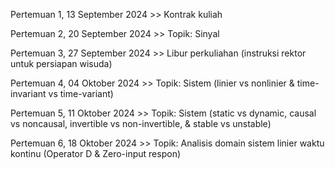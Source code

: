 Pertemuan 1, 13 September 2024 >> Kontrak kuliah

Pertemuan 2, 20 September 2024 >> Topik: Sinyal

Pertemuan 3, 27 September 2024 >> Libur perkuliahan (instruksi rektor untuk persiapan wisuda)

Pertemuan 4, 04 Oktober 2024   >> Topik: Sistem (linier vs nonlinier & time-invariant vs time-variant)

Pertemuan 5, 11 Oktober 2024   >> Topik: Sistem (static vs dynamic, causal vs noncausal, invertible vs non-invertible, & stable vs unstable)

Pertemuan 6, 18 Oktober 2024   >> Topik: Analisis domain sistem linier waktu kontinu (Operator D & Zero-input respon)
